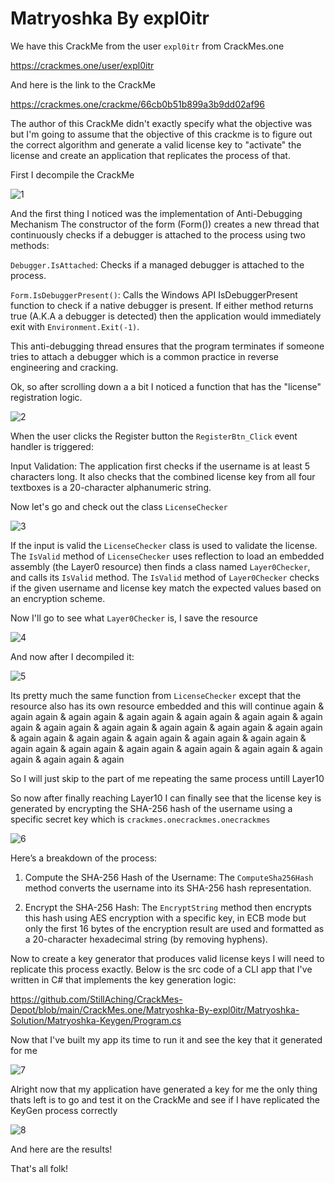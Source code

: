 
# Matryoshka By expl0itr

We have this CrackMe from the user ``expl0itr`` from CrackMes.one

https://crackmes.one/user/expl0itr

And here is the link to the CrackMe

https://crackmes.one/crackme/66cb0b51b899a3b9dd02af96

The author of this CrackMe didn't exactly specify what the objective was but I'm going to assume that the objective of this crackme is to figure out the correct algorithm and generate a valid license key to "activate" the license and create an application that replicates the process of that.

First I decompile the CrackMe

![1](./Photos/1.png)

And the first thing I noticed was the implementation of Anti-Debugging Mechanism
The constructor of the form (Form()) creates a new thread that continuously checks if a debugger is attached to the process using two methods:

``Debugger.IsAttached``: Checks if a managed debugger is attached to the process.

``Form.IsDebuggerPresent()``: Calls the Windows API IsDebuggerPresent function to check if a native debugger is present.
If either method returns true (A.K.A a debugger is detected) then the application would immediately exit with ``Environment.Exit(-1)``.

This anti-debugging thread ensures that the program terminates if someone tries to attach a debugger which is a common practice in reverse engineering and cracking.


Ok, so after scrolling down a a bit I noticed a function that has the "license" registration logic.

![2](./Photos/2.png)

When the user clicks the Register button the ``RegisterBtn_Click`` event handler is triggered:

Input Validation: The application first checks if the username is at least 5 characters long.
It also checks that the combined license key from all four textboxes is a 20-character alphanumeric string.

Now let's go and check out the class ``LicenseChecker``

![3](./Photos/3.png)

If the input is valid the ``LicenseChecker`` class is used to validate the license.
The ``IsValid`` method of ``LicenseChecker`` uses reflection to load an embedded assembly (the Layer0 resource) then finds a class named ``Layer0Checker``, and calls its ``IsValid`` method.
The ``IsValid`` method of ``Layer0Checker`` checks if the given username and license key match the expected values based on an encryption scheme.

Now I'll go to see what ``Layer0Checker`` is, I save the resource

![4](./Photos/4.png)

And now after I decompiled it:

![5](./Photos/5.png)

Its pretty much the same function from ``LicenseChecker`` except that the resource also has its own resource embedded and this will continue again & again again & again again & again again & again again & again again & again again & again again & again again & again again & again again & again again & again again & again again & again again & again again & again again & again again & again again & again again & again again & again again & again again & again again & again 

So I will just skip to the part of me repeating the same process untill Layer10

So now after finally reaching Layer10 I can finally see that the license key is generated by encrypting the SHA-256 hash of the username using a specific secret key which is ``crackmes.onecrackmes.onecrackmes`` 

![6](./Photos/6.png)

Here’s a breakdown of the process:

1) Compute the SHA-256 Hash of the Username: The ``ComputeSha256Hash`` method converts the username into its SHA-256 hash representation.


2) Encrypt the SHA-256 Hash: The ``EncryptString`` method then encrypts this hash using AES encryption with a specific key, in ECB mode but only the first 16 bytes of the encryption result are used and formatted as a 20-character hexadecimal string (by removing hyphens).


Now to create a key generator that produces valid license keys I will need to replicate this process exactly. Below is the src code of a CLI app that I've written in C# that implements the key generation logic:

https://github.com/StillAching/CrackMes-Depot/blob/main/CrackMes.one/Matryoshka-By-expl0itr/Matryoshka-Solution/Matryoshka-Keygen/Program.cs

Now that I've built my app its time to run it and see the key that it generated for me

![7](./Photos/7.png)

Alright now that my application have generated a key for me the only thing thats left is to go and test it on the CrackMe and see if I have replicated the KeyGen process correctly

![8](./Photos/8.png)

And here are the results!

That's all folk!
